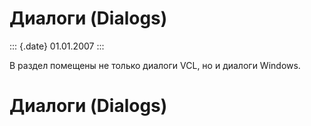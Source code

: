 Диалоги (Dialogs)
=================

::: {.date}
01.01.2007
:::

В раздел помещены не только диалоги VCL, но и диалоги Windows.

Диалоги (Dialogs)
=================
